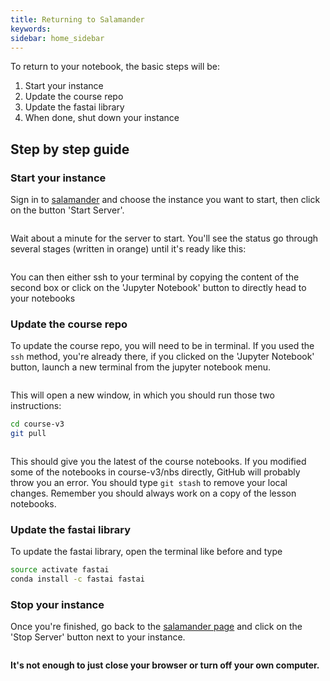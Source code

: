 ```yaml
---
title: Returning to Salamander
keywords:
sidebar: home_sidebar
---
```


To return to your notebook, the basic steps will be:

1.  Start your instance
1.  Update the course repo
1.  Update the fastai library
1.  When done, shut down your instance

## Step by step guide

### Start your instance

Sign in to [salamander](https://salamander.ai/) and choose the instance you want to start, then click on the button 'Start Server'.

<img alt="" src="/images/salamander/start.png" class="screenshot">

Wait about a minute for the server to start. You'll see the status go through several stages (written in orange) until it's ready like this:

<img alt="" src="/images/salamander/ready.png" class="screenshot">

You can then either ssh to your terminal by copying the content of the second box or click on the 'Jupyter Notebook' button to directly head to your notebooks

### Update the course repo

To update the course repo, you will need to be in terminal. If you used the `ssh` method, you're already there, if you clicked on the 'Jupyter Notebook' button, launch a new terminal from the jupyter notebook menu.

<img alt="" src="/images/gradient/terminal.png" class="screenshot">

This will open a new window, in which you should run those two instructions:

```bash
cd course-v3
git pull
```

<img alt="" src="/images/gradient/update.png" class="screenshot">

This should give you the latest of the course notebooks. If you modified some of the notebooks in course-v3/nbs directly, GitHub will probably throw you an error. You should type `git stash` to remove your local changes. Remember you should always work on a copy of the lesson notebooks.

### Update the fastai library

To update the fastai library, open the terminal like before and type

```bash
source activate fastai
conda install -c fastai fastai
```

### Stop your instance

Once you're finished, go back to the [salamander page](https://salamander.ai/) and click on the 'Stop Server' button next to your instance.

<img alt="" src="/images/salamander/stop.png" class="screenshot">

**It's not enough to just close your browser or turn off your own computer.**
